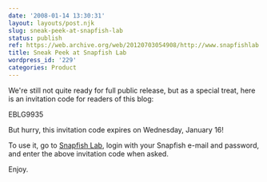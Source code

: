 ```yaml
---
date: '2008-01-14 13:30:31'
layout: layouts/post.njk
slug: sneak-peek-at-snapfish-lab
status: publish
ref: https://web.archive.org/web/20120703054908/http://www.snapfishlab.com/
title: Sneak Peek at Snapfish Lab
wordpress_id: '229'
categories: Product
---
```


We're still not quite ready for full public release, but as a special treat, here is an invitation code for readers of this blog:

  EBLG9935

But hurry, this invitation code expires on Wednesday, January 16!

To use it, go to [Snapfish Lab](https://web.archive.org/web/20120703054908/http://www.snapfishlab.com/), login with your Snapfish e-mail and password, and enter the above invitation code when asked.

Enjoy.

